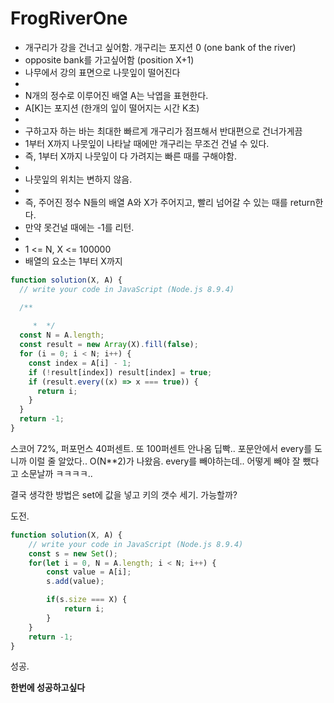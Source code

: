 # FrogRiverOne

- 개구리가 강을 건너고 싶어함. 개구리는 포지션 0 (one bank of the river)
- opposite bank를 가고싶어함 (position X+1)
- 나무에서 강의 표면으로 나뭇잎이 떨어진다
-
- N개의 정수로 이루어진 배열 A는 낙엽을 표현한다.
- A[K]는 포지션 (한개의 잎이 떨어지는 시간 K초)
-
- 구하고자 하는 바는 최대한 빠르게 개구리가 점프해서 반대편으로 건너가게끔
- 1부터 X까지 나뭇잎이 나타날 때에만 개구리는 무조건 건널 수 있다.
- 즉, 1부터 X까지 나뭇잎이 다 가려지는 빠른 때를 구해야함.
-
- 나뭇잎의 위치는 변하지 않음.
-
- 즉, 주어진 정수 N들의 배열 A와 X가 주어지고, 빨리 넘어갈 수 있는 때를 return한다.
- 만약 못건널 때에는 -1를 리턴.
-
- 1 <= N, X <= 100000
- 배열의 요소는 1부터 X까지

```javascript
function solution(X, A) {
  // write your code in JavaScript (Node.js 8.9.4)

  /**
     
     *  */
  const N = A.length;
  const result = new Array(X).fill(false);
  for (i = 0; i < N; i++) {
    const index = A[i] - 1;
    if (!result[index]) result[index] = true;
    if (result.every((x) => x === true)) {
      return i;
    }
  }
  return -1;
}
```

스코어 72%, 퍼포먼스 40퍼센트. 또 100퍼센트 안나옴 딥빡..
포문안에서 every를 도니까 이럴 줄 알았다.. O(N\*\*2)가 나왔음.
every를 빼야하는데.. 어떻게 빼야 잘 뺐다고 소문날까 ㅋㅋㅋㅋ..

결국 생각한 방법은 set에 값을 넣고 키의 갯수 세기.
가능할까?

도전.

```Javascript
function solution(X, A) {
    // write your code in JavaScript (Node.js 8.9.4)
    const s = new Set();
    for(let i = 0, N = A.length; i < N; i++) {
        const value = A[i];
        s.add(value);

        if(s.size === X) {
            return i;
        }
    }
    return -1;
}
```

성공.

**한번에 성공하고싶다**
